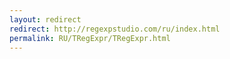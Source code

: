 ```yaml
---
layout: redirect
redirect: http://regexpstudio.com/ru/index.html
permalink: RU/TRegExpr/TRegExpr.html
---
```

